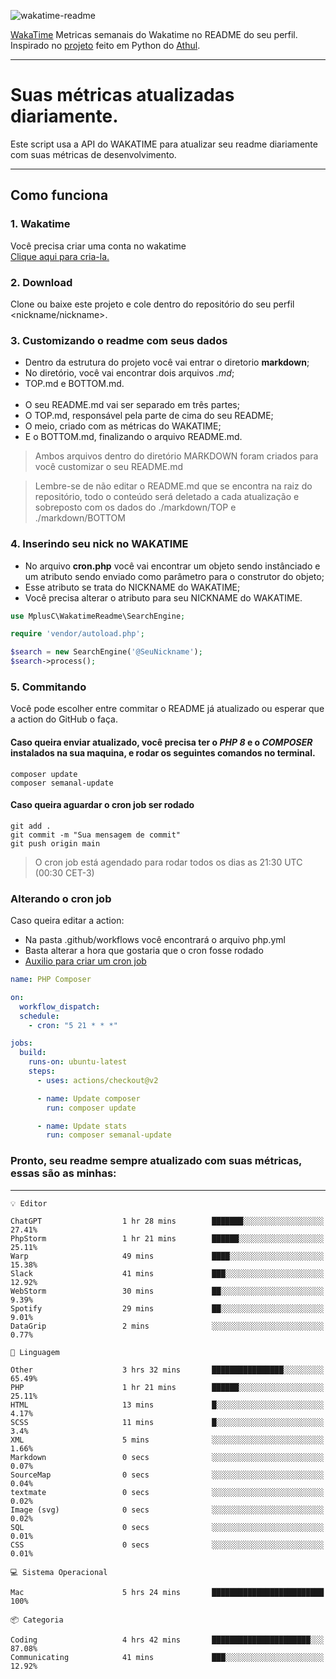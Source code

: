 ![wakatime-readme](https://socialify.git.ci/bymatheus/wakatime-readme/image?description=1&descriptionEditable=M%C3%A9tricas%20semanais%20do%20Wakatime%20no%20seu%20README%20de%20perfil.&font=KoHo&forks=1&language=1&owner=1&pattern=Signal&stargazers=1&theme=Dark)

[WakaTime](https://wakatime.com) Metricas semanais do Wakatime no README do seu perfil. <br>
Inspirado no [projeto](https://github.com/athul/waka-readme) feito em Python do [Athul](https://github.com/athul).
___

# Suas métricas atualizadas diariamente.
Este script usa a API do WAKATIME para atualizar seu readme diariamente com suas métricas de desenvolvimento.

___

## Como funciona

### 1. Wakatime
Você precisa criar uma conta no wakatime <br>
[Clique aqui para cria-la.](https://wakatime.com) 

### 2. Download
Clone ou baixe este projeto e cole dentro do repositório do seu perfil <nickname/nickname>.

### 3. Customizando o readme com seus dados
- Dentro da estrutura do projeto você vai entrar o diretorio **markdown**;  
- No diretório, você vai encontrar dois arquivos *.md*;
- TOP.md e BOTTOM.md.
<br><br>
- O seu README.md vai ser separado em três partes; 
- O TOP.md, responsável pela parte de cima do seu README;
- O meio, criado com as métricas do WAKATIME;
- E o BOTTOM.md, finalizando o arquivo README.md.<br>

> Ambos arquivos dentro do diretório MARKDOWN foram criados para você customizar o seu README.md

> Lembre-se de não editar o README.md que se encontra na raiz do repositório, todo o conteúdo será deletado a cada atualização e sobreposto com os dados do ./markdown/TOP e ./markdown/BOTTOM

### 4. Inserindo seu nick no WAKATIME
- No arquivo **cron.php** você vai encontrar um objeto sendo instânciado e um atributo sendo enviado como parâmetro para o construtor do objeto;
- Esse atributo se trata do NICKNAME do WAKATIME;
- Você precisa alterar o atributo para seu NICKNAME do WAKATIME.

```php
use MplusC\WakatimeReadme\SearchEngine;

require 'vendor/autoload.php';

$search = new SearchEngine('@SeuNickname');
$search->process();
```

### 5. Commitando
Você pode escolher entre commitar o README já atualizado ou esperar que a action do GitHub o faça. <br>

#### Caso queira enviar atualizado, você precisa ter o *PHP 8* e o *COMPOSER* instalados na sua maquina, e rodar os seguintes comandos no terminal.
```composer
composer update
composer semanal-update 
```

#### Caso queira aguardar o cron job ser rodado 
```git 
git add .
git commit -m "Sua mensagem de commit"
git push origin main
```

>O cron job está agendado para rodar todos os dias as 21:30 UTC (00:30 CET-3) 

### Alterando o cron job
Caso queira editar a action:

- Na pasta .github/workflows você encontrará o arquivo php.yml
- Basta alterar a hora que gostaria que o cron fosse rodado
- [Auxilio para criar um cron job](https://crontab.guru)

```yml
name: PHP Composer

on:
  workflow_dispatch:
  schedule:
    - cron: "5 21 * * *"

jobs:
  build:
    runs-on: ubuntu-latest
    steps:
      - uses: actions/checkout@v2

      - name: Update composer
        run: composer update

      - name: Update stats
        run: composer semanal-update
```

### Pronto, seu readme sempre atualizado com suas métricas, essas são as minhas:

___
```text
💡 Editor

ChatGPT                  1 hr 28 mins        ███████░░░░░░░░░░░░░░░░░░     27.41%
PhpStorm                 1 hr 21 mins        ██████░░░░░░░░░░░░░░░░░░░     25.11%
Warp                     49 mins             ████░░░░░░░░░░░░░░░░░░░░░     15.38%
Slack                    41 mins             ███░░░░░░░░░░░░░░░░░░░░░░     12.92%
WebStorm                 30 mins             ██░░░░░░░░░░░░░░░░░░░░░░░      9.39%
Spotify                  29 mins             ██░░░░░░░░░░░░░░░░░░░░░░░      9.01%
DataGrip                 2 mins              ░░░░░░░░░░░░░░░░░░░░░░░░░      0.77%
```
```text
💬 Linguagem

Other                    3 hrs 32 mins       ████████████████░░░░░░░░░     65.49%
PHP                      1 hr 21 mins        ██████░░░░░░░░░░░░░░░░░░░     25.11%
HTML                     13 mins             █░░░░░░░░░░░░░░░░░░░░░░░░      4.17%
SCSS                     11 mins             █░░░░░░░░░░░░░░░░░░░░░░░░       3.4%
XML                      5 mins              ░░░░░░░░░░░░░░░░░░░░░░░░░      1.66%
Markdown                 0 secs              ░░░░░░░░░░░░░░░░░░░░░░░░░      0.07%
SourceMap                0 secs              ░░░░░░░░░░░░░░░░░░░░░░░░░      0.04%
textmate                 0 secs              ░░░░░░░░░░░░░░░░░░░░░░░░░      0.02%
Image (svg)              0 secs              ░░░░░░░░░░░░░░░░░░░░░░░░░      0.02%
SQL                      0 secs              ░░░░░░░░░░░░░░░░░░░░░░░░░      0.01%
CSS                      0 secs              ░░░░░░░░░░░░░░░░░░░░░░░░░      0.01%
```
```text
💻 Sistema Operacional

Mac                      5 hrs 24 mins       █████████████████████████       100%
```
```text
📦 Categoria

Coding                   4 hrs 42 mins       ██████████████████████░░░     87.08%
Communicating            41 mins             ███░░░░░░░░░░░░░░░░░░░░░░     12.92%
```
